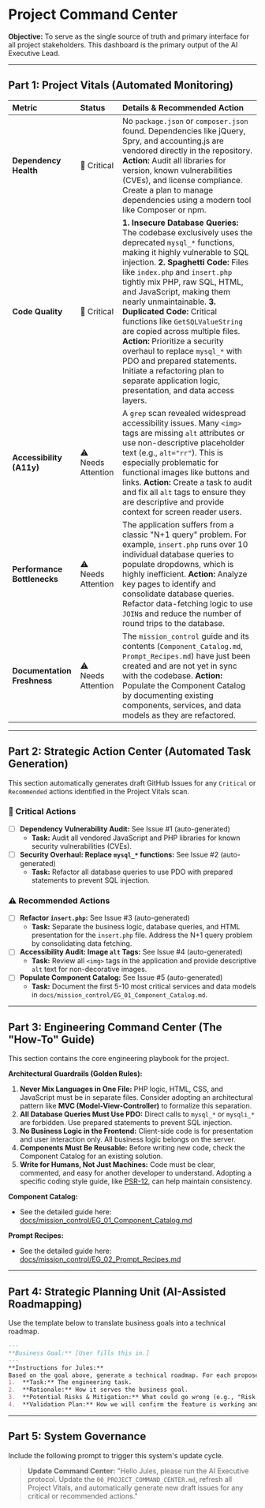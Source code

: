 # Project Command Center

**Objective:** To serve as the single source of truth and primary interface for all project stakeholders. This dashboard is the primary output of the AI Executive Lead.

---

## Part 1: Project Vitals (Automated Monitoring)

| Metric | Status | Details & Recommended Action |
| :--- | :--- | :--- |
| **Dependency Health** | 🚨 Critical | No `package.json` or `composer.json` found. Dependencies like jQuery, Spry, and accounting.js are vendored directly in the repository. **Action:** Audit all libraries for version, known vulnerabilities (CVEs), and license compliance. Create a plan to manage dependencies using a modern tool like Composer or npm. |
| **Code Quality** | 🚨 Critical | **1. Insecure Database Queries:** The codebase exclusively uses the deprecated `mysql_*` functions, making it highly vulnerable to SQL injection. **2. Spaghetti Code:** Files like `index.php` and `insert.php` tightly mix PHP, raw SQL, HTML, and JavaScript, making them nearly unmaintainable. **3. Duplicated Code:** Critical functions like `GetSQLValueString` are copied across multiple files. **Action:** Prioritize a security overhaul to replace `mysql_*` with PDO and prepared statements. Initiate a refactoring plan to separate application logic, presentation, and data access layers. |
| **Accessibility (A11y)** | ⚠️ Needs Attention | A `grep` scan revealed widespread accessibility issues. Many `<img>` tags are missing `alt` attributes or use non-descriptive placeholder text (e.g., `alt="rr"`). This is especially problematic for functional images like buttons and links. **Action:** Create a task to audit and fix all `alt` tags to ensure they are descriptive and provide context for screen reader users. |
| **Performance Bottlenecks** | ⚠️ Needs Attention | The application suffers from a classic "N+1 query" problem. For example, `insert.php` runs over 10 individual database queries to populate dropdowns, which is highly inefficient. **Action:** Analyze key pages to identify and consolidate database queries. Refactor data-fetching logic to use `JOIN`s and reduce the number of round trips to the database. |
| **Documentation Freshness** | ⚠️ Needs Attention | The `mission_control` guide and its contents (`Component_Catalog.md`, `Prompt_Recipes.md`) have just been created and are not yet in sync with the codebase. **Action:** Populate the Component Catalog by documenting existing components, services, and data models as they are refactored. |

---

## Part 2: Strategic Action Center (Automated Task Generation)

This section automatically generates draft GitHub Issues for any `Critical` or `Recommended` actions identified in the Project Vitals scan.

### 🚨 Critical Actions
- [ ] **Dependency Vulnerability Audit:** See Issue #1 (auto-generated)
  - **Task:** Audit all vendored JavaScript and PHP libraries for known security vulnerabilities (CVEs).
- [ ] **Security Overhaul: Replace `mysql_*` functions:** See Issue #2 (auto-generated)
  - **Task:** Refactor all database queries to use PDO with prepared statements to prevent SQL injection.

### ⚠️ Recommended Actions
- [ ] **Refactor `insert.php`:** See Issue #3 (auto-generated)
  - **Task:** Separate the business logic, database queries, and HTML presentation for the `insert.php` file. Address the N+1 query problem by consolidating data fetching.
- [ ] **Accessibility Audit: Image `alt` Tags:** See Issue #4 (auto-generated)
  - **Task:** Review all `<img>` tags in the application and provide descriptive `alt` text for non-decorative images.
- [ ] **Populate Component Catalog:** See Issue #5 (auto-generated)
  - **Task:** Document the first 5-10 most critical services and data models in `docs/mission_control/EG_01_Component_Catalog.md`.

---

## Part 3: Engineering Command Center (The "How-To" Guide)

This section contains the core engineering playbook for the project.

**Architectural Guardrails (Golden Rules):**
1.  **Never Mix Languages in One File:** PHP logic, HTML, CSS, and JavaScript must be in separate files. Consider adopting an architectural pattern like **MVC (Model-View-Controller)** to formalize this separation.
2.  **All Database Queries Must Use PDO:** Direct calls to `mysql_*` or `mysqli_*` are forbidden. Use prepared statements to prevent SQL injection.
3.  **No Business Logic in the Frontend:** Client-side code is for presentation and user interaction only. All business logic belongs on the server.
4.  **Components Must Be Reusable:** Before writing new code, check the Component Catalog for an existing solution.
5.  **Write for Humans, Not Just Machines:** Code must be clear, commented, and easy for another developer to understand. Adopting a specific coding style guide, like [PSR-12](https://www.php-fig.org/psr/psr-12/), can help maintain consistency.

**Component Catalog:**
- See the detailed guide here: [docs/mission_control/EG_01_Component_Catalog.md](./docs/mission_control/EG_01_Component_Catalog.md)

**Prompt Recipes:**
- See the detailed guide here: [docs/mission_control/EG_02_Prompt_Recipes.md](./docs/mission_control/EG_02_Prompt_Recipes.md)

---

## Part 4: Strategic Planning Unit (AI-Assisted Roadmapping)

Use the template below to translate business goals into a technical roadmap.

```markdown
---
**Business Goal:** [User fills this in.]
---
**Instructions for Jules:**
Based on the goal above, generate a technical roadmap. For each proposed step, include:
1.  **Task:** The engineering task.
2.  **Rationale:** How it serves the business goal.
3.  **Potential Risks & Mitigation:** What could go wrong (e.g., "Risk: Breaking change to API. Mitigation: Create a new versioned endpoint."), and how to prevent it.
4.  **Validation Plan:** How we will confirm the feature is working and successful (e.g., "Add analytics tracking; confirm via user testing.").
```

---

## Part 5: System Governance

Include the following prompt to trigger this system's update cycle.

> **Update Command Center:** "Hello Jules, please run the AI Executive protocol. Update the `00_PROJECT_COMMAND_CENTER.md`, refresh all Project Vitals, and automatically generate new draft issues for any critical or recommended actions."
